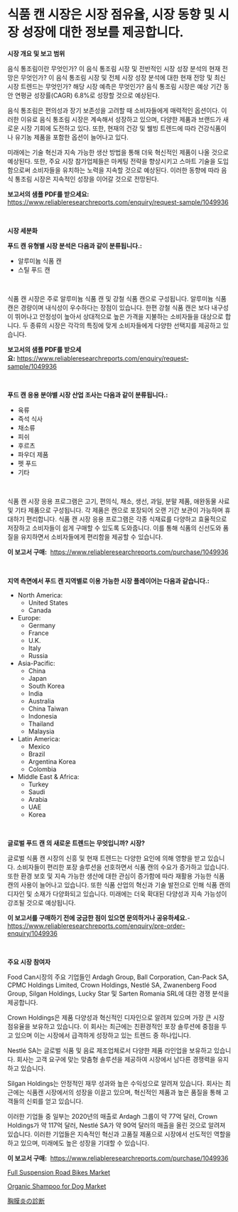 <p><h1>식품 캔 시장은 시장 점유율, 시장 동향 및 시장 성장에 대한 정보를 제공합니다.</h1></p><p><strong>시장 개요 및 보고 범위</strong></p>
<p><p>음식 통조림이란 무엇인가? 이 음식 통조림 시장 및 전반적인 시장 성장 분석의 현재 전망은 무엇인가? 이 음식 통조림 시장 및 전체 시장 성장 분석에 대한 현재 전망 및 최신 시장 트렌드는 무엇인가? 해당 시장 예측은 무엇인가? 음식 통조림 시장은 예상 기간 동안 연평균 성장률(CAGR) 6.8%로 성장할 것으로 예상된다.</p><p>음식 통조림은 편의성과 장기 보존성을 고려할 때 소비자들에게 매력적인 옵션이다. 이러한 이유로 음식 통조림 시장은 계속해서 성장하고 있으며, 다양한 제품과 브랜드가 새로운 시장 기회에 도전하고 있다. 또한, 현재의 건강 및 웰빙 트렌드에 따라 건강식품이나 유기농 제품을 포함한 옵션이 늘어나고 있다.</p><p>미래에는 기술 혁신과 지속 가능한 생산 방법을 통해 더욱 혁신적인 제품이 나올 것으로 예상된다. 또한, 주요 시장 참가업체들은 마케팅 전략을 향상시키고 스마트 기술을 도입함으로써 소비자들을 유치하는 노력을 지속할 것으로 예상된다. 이러한 동향에 따라 음식 통조림 시장은 지속적인 성장을 이어갈 것으로 전망된다.</p></p>
<p><strong>보고서의 샘플 PDF를 받으세요:</strong> <a href="https://www.reliableresearchreports.com/enquiry/request-sample/1049936">https://www.reliableresearchreports.com/enquiry/request-sample/1049936</a></p>
<p>&nbsp;</p>
<p><strong>시장 세분화</strong></p>
<p><strong>푸드 캔 유형별 시장 분석은 다음과 같이 분류됩니다.:</strong></p>
<p><ul><li>알루미늄 식품 캔</li><li>스틸 푸드 캔</li></ul></p>
<p>&nbsp;</p>
<p><p>식품 캔 시장은 주로 알루미늄 식품 캔 및 강철 식품 캔으로 구성됩니다. 알루미늄 식품 캔은 경량이며 내식성이 우수하다는 장점이 있습니다. 한편 강철 식품 캔은 보다 내구성이 뛰어나고 안정성이 높아서 상대적으로 높은 가격을 지불하는 소비자들을 대상으로 합니다. 두 종류의 시장은 각각의 특징에 맞게 소비자들에게 다양한 선택지를 제공하고 있습니다.</p></p>
<p><strong>보고서의 샘플 PDF를 받으세요:</strong>&nbsp;<a href="https://www.reliableresearchreports.com/enquiry/request-sample/1049936">https://www.reliableresearchreports.com/enquiry/request-sample/1049936</a></p>
<p>&nbsp;</p>
<p><strong> 푸드 캔 응용 분야별 시장 산업 조사는 다음과 같이 분류됩니다.:</strong></p>
<p><ul><li>육류</li><li>즉석 식사</li><li>채소류</li><li>피쉬</li><li>후르츠</li><li>파우더 제품</li><li>펫 푸드</li><li>기타</li></ul></p>
<p>&nbsp;</p>
<p><p>식품 캔 시장 응용 프로그램은 고기, 편의식, 채소, 생선, 과일, 분말 제품, 애완동물 사료 및 기타 제품으로 구성됩니다. 각 제품은 캔으로 포장되어 오랜 기간 보관이 가능하며 휴대하기 편리합니다. 식품 캔 시장 응용 프로그램은 각종 식재료를 다양하고 효율적으로 저장하고 소비자들이 쉽게 구매할 수 있도록 도와줍니다. 이를 통해 식품의 신선도와 품질을 유지하면서 소비자들에게 편리함을 제공할 수 있습니다.</p></p>
<p><strong>이 보고서 구매:</strong>&nbsp; <a href="https://www.reliableresearchreports.com/purchase/1049936">https://www.reliableresearchreports.com/purchase/1049936</a></p>
<p>&nbsp;</p>
<p><strong>지역 측면에서 푸드 캔 지역별로 이용 가능한 시장 플레이어는 다음과 같습니다.:</strong></p>
<p><ul>
    <li>
        North America:
        <ul>
            <li>United States</li>
            <li>Canada</li>
        </ul>
    </li>
    <li>
        Europe:
        <ul>
            <li>Germany</li>
            <li>France</li>
            <li>U.K.</li>
            <li>Italy</li>
            <li>Russia</li>
        </ul>
    </li>
    <li>
        Asia-Pacific:
        <ul>
            <li>China</li>
            <li>Japan</li>
            <li>South Korea</li>
            <li>India</li>
            <li>Australia</li>
            <li>China Taiwan</li>
            <li>Indonesia</li>
            <li>Thailand</li>
            <li>Malaysia</li>
        </ul>
    </li>
    <li>
        Latin America:
        <ul>
            <li>Mexico</li>
            <li>Brazil</li>
            <li>Argentina Korea</li>
            <li>Colombia</li>
        </ul>
    </li>
    <li>
        Middle East & Africa:
        <ul>
            <li>Turkey</li>
            <li>Saudi</li>
            <li>Arabia</li>
            <li>UAE</li>
            <li>Korea</li>
        </ul>
    </li>
    </ul></p>
<p>&nbsp;</p>
<p><strong>글로벌 푸드 캔 의 새로운 트렌드는 무엇입니까? 시장?</strong></p>
<p><p>글로벌 식품 캔 시장의 신흥 및 현재 트렌드는 다양한 요인에 의해 영향을 받고 있습니다. 소비자들이 편리한 포장 솔루션을 선호하면서 식품 캔의 수요가 증가하고 있습니다. 또한 환경 보호 및 지속 가능한 생산에 대한 관심이 증가함에 따라 재활용 가능한 식품 캔의 사용이 늘어나고 있습니다. 또한 식품 산업의 혁신과 기술 발전으로 인해 식품 캔의 디자인 및 소재가 다양화되고 있습니다. 미래에는 더욱 확대된 다양성과 지속 가능성이 강조될 것으로 예상됩니다.</p></p>
<p><strong>이 보고서를 구매하기 전에 궁금한 점이 있으면 문의하거나 공유하세요.</strong>- <a href="https://www.reliableresearchreports.com/enquiry/pre-order-enquiry/1049936">https://www.reliableresearchreports.com/enquiry/pre-order-enquiry/1049936</a></p>
<p>&nbsp;</p>
<p><strong>주요 시장 참여자</strong></p>
<p><p>Food Can시장의 주요 기업들인 Ardagh Group, Ball Corporation, Can-Pack SA, CPMC Holdings Limited, Crown Holdings, Nestlé SA, Zwanenberg Food Group, Silgan Holdings, Lucky Star 및 Sarten Romania SRL에 대한 경쟁 분석을 제공합니다. </p><p>Crown Holdings은 제품 다양성과 혁신적인 디자인으로 알려져 있으며 가장 큰 시장 점유율을 보유하고 있습니다. 이 회사는 최근에는 친환경적인 포장 솔루션에 중점을 두고 있으며 이는 시장에서 급격하게 성장하고 있는 트렌드 중 하나입니다. </p><p>Nestlé SA는 글로벌 식품 및 음료 제조업체로서 다양한 제품 라인업을 보유하고 있습니다. 회사는 고객 요구에 맞는 맞춤형 솔루션을 제공하여 시장에서 남다른 경쟁력을 유지하고 있습니다. </p><p>Silgan Holdings는 안정적인 재무 성과와 높은 수익성으로 알려져 있습니다. 회사는 최근에는 식품캔 시장에서의 성장을 이끌고 있으며, 혁신적인 제품과 높은 품질을 통해 고객들의 신뢰를 얻고 있습니다. </p><p>이러한 기업들 중 일부는 2020년의 매출로 Ardagh 그룹이 약 77억 달러, Crown Holdings가 약 117억 달러, Nestlé SA가 약 90억 달러의 매출을 올린 것으로 알려져 있습니다. 이러한 기업들은 지속적인 혁신과 고품질 제품으로 시장에서 선도적인 역할을 하고 있으며, 미래에도 높은 성장을 기대할 수 있습니다.</p></p>
<p><strong>이 보고서 구매:</strong>&nbsp;&nbsp;<a href="https://www.reliableresearchreports.com/purchase/1049936">https://www.reliableresearchreports.com/purchase/1049936</a></p>
<p><p><a href="https://github.com/myacatherineblakecaczo9vcsw/Market-Research-Report-List-1/blob/main/full-suspension-road-bikes-market.md">Full Suspension Road Bikes Market</a></p><p><a href="https://github.com/okotobwrhuteie/Market-Research-Report-List-1/blob/main/organic-shampoo-for-dog-market.md">Organic Shampoo for Dog Market</a></p><p><a href="https://github.com/SarahFahey88/Market-Research-Report-List-1/blob/main/58060656172.md">胸膜炎の診断</a></p></p>
